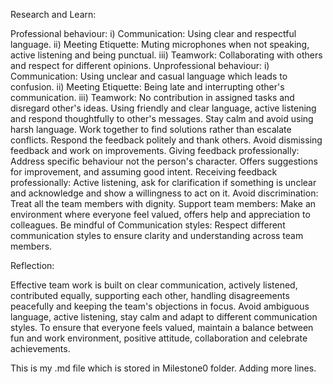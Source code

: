 Research and Learn:

Professional behaviour:
i) Communication: Using clear and respectful language.
ii) Meeting Etiquette: Muting microphones when not speaking, active listening and being punctual.
iii) Teamwork: Collaborating with others and respect for different opinions.
Unprofessional behaviour:
i) Communication: Using unclear and casual language which leads to confusion.
ii) Meeting Etiquette: Being late and interrupting other's communication.
iii) Teamwork: No contribution in assigned tasks and disregard other's ideas.
Using friendly and clear language, active listening and respond thoughtfully to other's messages. Stay calm and avoid using harsh language. Work together to find solutions rather than escalate conflicts. Respond the feedback politely and thank others. Avoid dismissing feedback and work on improvements.
Giving feedback professionally: Address specific behaviour not the person's character. Offers suggestions for improvement, and assuming good intent.
Receiving feedback professionally: Active listening, ask for clarification if something is unclear and acknowledge and show a willingness to act on it.
Avoid discrimination: Treat all the team members with dignity.
Support team members: Make an environment where everyone feel valued, offers help
and appreciation to colleagues.
Be mindful of Communication styles: Respect different communication styles to ensure
clarity and understanding across team members.

Reflection:

Effective team work is built on clear communication, actively listened, contributed equally, supporting each other, handling disagreements peacefully and keeping the team's objections in focus.
Avoid ambiguous language, active listening, stay calm and adapt to different communication styles.
To ensure that everyone feels valued, maintain a balance between fun and work environment, positive attitude, collaboration and celebrate achievements.


This is my .md file which is stored in Milestone0 folder.
Adding more lines.